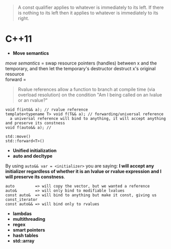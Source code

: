 > A const qualifier applies to whatever is immediately to its left. If there is nothing to its left then it applies to whatever is immediately to its right.

# C++11
- **Move semantics**

*move semantics* = swap resource pointers (handles) between x and the temporary, and then let the temporary's destructor destruct x's original resource  
forward = 

  > Rvalue references allow a function to branch at compile time (via overload resolution) on the condition "Am I being called on an lvalue or an rvalue?"

    void f(int&& a); // rvalue reference
    template<typename T> void f(T&& a); // forwarding/universal reference
      a universal reference will bind to anything, it will accept anything and preserve its constness
    void f(auto&& a); // 

    std::move()
    std::forward<T>()


- **Unified initialization**
- **auto and decltype**

By using `auto&& var = <initializer>` you are saying: **I will accept any initializer regardless of whether it is an lvalue or rvalue expression and I will preserve its constness**.

    auto         => will copy the vector, but we wanted a reference  
    auto&        => will only bind to modifiable lvalues  
    const auto&  => will bind to anything but make it const, giving us const_iterator  
    const auto&& => will bind only to rvalues  

- **lambdas**
- **multithreading**
- **regex**
- **smart pointers**
- **hash tables**
- **std::array**

